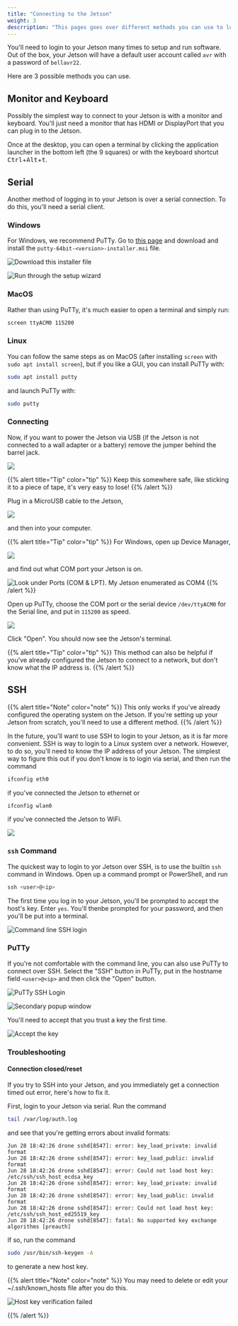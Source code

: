 ```yaml
---
title: "Connecting to the Jetson"
weight: 3
descrription: "This pages goes over different methods you can use to login to your Jetson"
---
```


You'll need to login to your Jetson many times to setup and run software.
Out of the box, your Jetson will have a default user account called
`avr` with a password of `bellavr22`.

Here are 3 possible methods you can use.

## Monitor and Keyboard

Possibly the simplest way to connect to your Jetson is with
a monitor and keyboard. You'll just need a monitor that has HDMI or DisplayPort
that you can plug in to the Jetson.

Once at the desktop,
you can open a terminal by clicking the application launcher
in the bottom left (the 9 squares) or with the keyboard shortcut
<kbd>Ctrl</kbd>+<kbd>Alt</kbd>+<kbd>t</kbd>.

## Serial

Another method of logging in to your Jetson is over a serial connection.
To do this, you'll need a serial client.

### Windows

For Windows, we recommend PuTTy.
Go to [this page](https://www.chiark.greenend.org.uk/~sgtatham/putty/latest.html)
and download and install the `putty-64bit-<version>-installer.msi` file.

![Download this installer file](2022-05-20-09-53-32.png)

![Run through the setup wizard](2022-05-20-09-54-21.png)

### MacOS

Rather than using PuTTy, it's much easier to open a terminal and simply run:

```bash
screen ttyACM0 115200
```

### Linux

You can follow the same steps as on MacOS
(after installing `screen` with `sudo apt install screen`),
but if you like a GUI, you can
install PuTTy with:

```bash
sudo apt install putty
```

and launch PuTTy with:

```bash
sudo putty
```

### Connecting

Now, if you want to power the Jetson via USB (if the Jetson is not connected to
a wall adapter or a battery) remove the jumper behind the barrel jack.

![](image1.png)

{{% alert title="Tip" color="tip" %}}
Keep this somewhere safe, like sticking it to a piece of tape, it's very easy to lose!
{{% /alert %}}

Plug in a MicroUSB cable to the Jetson,

![](image2.png)

and then into your computer.

{{% alert title="Tip" color="tip" %}}
For Windows, open up Device Manager,

![](2022-06-15-19-42-25.png)

and find out what COM port your Jetson is on.

![Look under Ports (COM & LPT). My Jetson enumerated as COM4](comport.PNG)
{{% /alert %}}

Open up PuTTy, choose the COM port or the serial device `/dev/ttyACM0` for the
Serial line, and put in `115200` as speed.

![](putty_config.PNG)

Click "Open". You should now see the Jetson's terminal.

{{% alert title="Tip" color="tip" %}}
This method can also be helpful if you've already configured the
Jetson to connect to a network, but don't know what the IP address is.
{{% /alert %}}

## SSH

{{% alert title="Note" color="note" %}}
This only works if you've already configured the operating system on the Jetson.
If you're setting up your Jetson from scratch, you'll need to use
a different method.
{{% /alert %}}

In the future, you'll want to use SSH to login to your Jetson,
as it is far more convenient. SSH is way to login to a Linux system
over a network. However, to do so, you'll need to know
the IP address of your Jetson. The simplest way to figure this out if
you don't know is to login via serial, and then run the command

```bash
ifconfig eth0
```

if you've connected the Jetson to ethernet or

```bash
ifconfig wlan0
```

if you've connected the Jetson to WiFi.

![](2022-06-15-19-47-09.png)

### `ssh` Command

The quickest way to login to yor Jetson over SSH, is to use the builtin `ssh` command
in Windows. Open up a command prompt or PowerShell, and run

```powershell
ssh <user>@<ip>
```

The first time you log in to your Jetson, you'll be prompted to accept
the host's key. Enter `yes`. You'll thenbe prompted for your password,
and then you'll be put into a terminal.

![Command line SSH login](2022-06-15-19-51-39.png)

### PuTTy

If you're not comfortable with the command line, you can also use PuTTy to connect
over SSH. Select the "SSH" button in PuTTy, put in the hostname field `<user>@<ip>`
and then click the "Open" button.

![PuTTy SSH Login](2022-06-15-19-53-43.png)

![Secondary popup window](2022-06-15-19-57-29.png)

You'll need to accept that you trust a key the first time.

![Accept the key](2022-06-15-19-54-20.png)

### Troubleshooting

#### Connection closed/reset

If you try to SSH into your Jetson, and you immediately get a connection
timed out error, here's how to fix it.

First, login to your Jetson via serial. Run the command

```bash
tail /var/log/auth.log
```

and see that you're getting errors about invalid formats:

```text
Jun 28 18:42:26 drone sshd[8547]: error: key_load_private: invalid format
Jun 28 18:42:26 drone sshd[8547]: error: key_load_public: invalid format
Jun 28 18:42:26 drone sshd[8547]: error: Could not load host key: /etc/ssh/ssh_host_ecdsa_key
Jun 28 18:42:26 drone sshd[8547]: error: key_load_private: invalid format
Jun 28 18:42:26 drone sshd[8547]: error: key_load_public: invalid format
Jun 28 18:42:26 drone sshd[8547]: error: Could not load host key: /etc/ssh/ssh_host_ed25519_key
Jun 28 18:42:26 drone sshd[8547]: fatal: No supported key exchange algorithms [preauth]
```

If so, run the command

```bash
sudo /usr/bin/ssh-keygen -A
```

to generate a new host key.

{{% alert title="Note" color="note" %}}
You may need to delete or edit your ~/.ssh/known_hosts file after you do this.

![Host key verification failed](2022-06-28-18-49-22.png)

{{% /alert %}}
